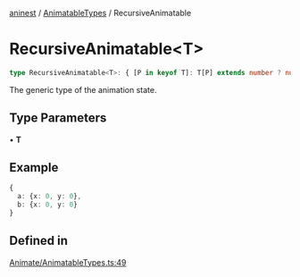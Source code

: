 [aninest](../../index.md) / [AnimatableTypes](../index.md) / RecursiveAnimatable

# RecursiveAnimatable\<T\>

```ts
type RecursiveAnimatable<T>: { [P in keyof T]: T[P] extends number ? number : RecursiveAnimatable<T[P]> };
```

The generic type of the animation state.

## Type Parameters

• **T**

## Example

```ts
{ 
  a: {x: 0, y: 0},
  b: {x: 0, y: 0} 
}
```

## Defined in

[Animate/AnimatableTypes.ts:49](https://github.com/zphrs/aninest/blob/faa26c191e539bfffb0686de3335249d40ae5db1/core/src/Animate/AnimatableTypes.ts#L49)
